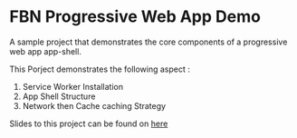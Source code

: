 # FBN Progressive Web App Demo
A sample project that demonstrates the core components of a progressive web app app-shell. 

This Porject demonstrates the following aspect : 

1. Service Worker Installation
2. App Shell Structure
3. Network then Cache caching Strategy

Slides to this project can be found on [here](https://slideshare.net/gbolarhan)
